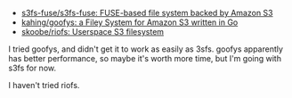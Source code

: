 * [s3fs-fuse/s3fs-fuse: FUSE-based file system backed by Amazon S3](https://github.com/s3fs-fuse/s3fs-fuse)
* [kahing/goofys: a Filey System for Amazon S3 written in Go](https://github.com/kahing/goofys)
* [skoobe/riofs: Userspace S3 filesystem](https://github.com/skoobe/riofs)

I tried goofys, and didn't get it to work as easily as 3sfs. goofys apparently has better performance, so maybe it's worth more time, but I'm going with s3fs for now.

I haven't tried riofs.
